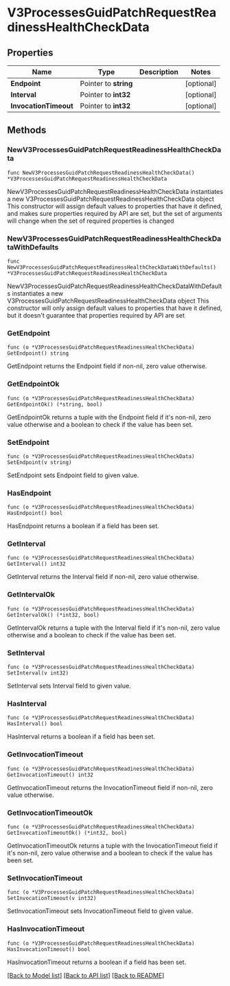 # V3ProcessesGuidPatchRequestReadinessHealthCheckData

## Properties

Name | Type | Description | Notes
------------ | ------------- | ------------- | -------------
**Endpoint** | Pointer to **string** |  | [optional] 
**Interval** | Pointer to **int32** |  | [optional] 
**InvocationTimeout** | Pointer to **int32** |  | [optional] 

## Methods

### NewV3ProcessesGuidPatchRequestReadinessHealthCheckData

`func NewV3ProcessesGuidPatchRequestReadinessHealthCheckData() *V3ProcessesGuidPatchRequestReadinessHealthCheckData`

NewV3ProcessesGuidPatchRequestReadinessHealthCheckData instantiates a new V3ProcessesGuidPatchRequestReadinessHealthCheckData object
This constructor will assign default values to properties that have it defined,
and makes sure properties required by API are set, but the set of arguments
will change when the set of required properties is changed

### NewV3ProcessesGuidPatchRequestReadinessHealthCheckDataWithDefaults

`func NewV3ProcessesGuidPatchRequestReadinessHealthCheckDataWithDefaults() *V3ProcessesGuidPatchRequestReadinessHealthCheckData`

NewV3ProcessesGuidPatchRequestReadinessHealthCheckDataWithDefaults instantiates a new V3ProcessesGuidPatchRequestReadinessHealthCheckData object
This constructor will only assign default values to properties that have it defined,
but it doesn't guarantee that properties required by API are set

### GetEndpoint

`func (o *V3ProcessesGuidPatchRequestReadinessHealthCheckData) GetEndpoint() string`

GetEndpoint returns the Endpoint field if non-nil, zero value otherwise.

### GetEndpointOk

`func (o *V3ProcessesGuidPatchRequestReadinessHealthCheckData) GetEndpointOk() (*string, bool)`

GetEndpointOk returns a tuple with the Endpoint field if it's non-nil, zero value otherwise
and a boolean to check if the value has been set.

### SetEndpoint

`func (o *V3ProcessesGuidPatchRequestReadinessHealthCheckData) SetEndpoint(v string)`

SetEndpoint sets Endpoint field to given value.

### HasEndpoint

`func (o *V3ProcessesGuidPatchRequestReadinessHealthCheckData) HasEndpoint() bool`

HasEndpoint returns a boolean if a field has been set.

### GetInterval

`func (o *V3ProcessesGuidPatchRequestReadinessHealthCheckData) GetInterval() int32`

GetInterval returns the Interval field if non-nil, zero value otherwise.

### GetIntervalOk

`func (o *V3ProcessesGuidPatchRequestReadinessHealthCheckData) GetIntervalOk() (*int32, bool)`

GetIntervalOk returns a tuple with the Interval field if it's non-nil, zero value otherwise
and a boolean to check if the value has been set.

### SetInterval

`func (o *V3ProcessesGuidPatchRequestReadinessHealthCheckData) SetInterval(v int32)`

SetInterval sets Interval field to given value.

### HasInterval

`func (o *V3ProcessesGuidPatchRequestReadinessHealthCheckData) HasInterval() bool`

HasInterval returns a boolean if a field has been set.

### GetInvocationTimeout

`func (o *V3ProcessesGuidPatchRequestReadinessHealthCheckData) GetInvocationTimeout() int32`

GetInvocationTimeout returns the InvocationTimeout field if non-nil, zero value otherwise.

### GetInvocationTimeoutOk

`func (o *V3ProcessesGuidPatchRequestReadinessHealthCheckData) GetInvocationTimeoutOk() (*int32, bool)`

GetInvocationTimeoutOk returns a tuple with the InvocationTimeout field if it's non-nil, zero value otherwise
and a boolean to check if the value has been set.

### SetInvocationTimeout

`func (o *V3ProcessesGuidPatchRequestReadinessHealthCheckData) SetInvocationTimeout(v int32)`

SetInvocationTimeout sets InvocationTimeout field to given value.

### HasInvocationTimeout

`func (o *V3ProcessesGuidPatchRequestReadinessHealthCheckData) HasInvocationTimeout() bool`

HasInvocationTimeout returns a boolean if a field has been set.


[[Back to Model list]](../README.md#documentation-for-models) [[Back to API list]](../README.md#documentation-for-api-endpoints) [[Back to README]](../README.md)


